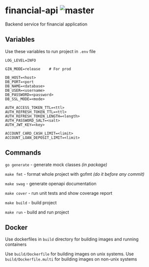 # financial-api ![master](https://github.com/lotostudio/financial-api/actions/workflows/master.yml/badge.svg)

Backend service for financial application

## Variables

Use these variables to run project in `.env` file

```dotenv
LOG_LEVEL=INFO

GIN_MODE=release    # For prod

DB_HOST=<host>
DB_PORT=<port
DB_NAME=<database>
DB_USER=<username>
DB_PASSWORD=<password>
DB_SSL_MODE=<mode>

AUTH_ACCESS_TOKEN_TTL=<ttl>
AUTH_REFRESH_TOKEN_TTL=<ttl>
AUTH_REFRESH_TOKEN_LENGTH=<length>
AUTH_PASSWORD_SALT=<salt>
AUTH_JWT_KEY=<key>

ACCOUNT_CARD_CASH_LIMIT=<limit>
ACCOUNT_LOAN_DEPOSIT_LIMIT=<limit>
```

## Commands

`go generate` - generate mock classes _(in package)_

`make fmt` - format whole project with gofmt _(do it before any commit)_

`make swag` - generate openapi documentation

`make cover` - run unit tests and show coverage report

`make build` - build project

`make run` - build and run project

## Docker

Use dockerfiles in `build` directory for building images and running containers

Use `build/Dockerfile` for building images on unix systems.
Use `build/Dockerfile.multi` for building images on non-unix systems
